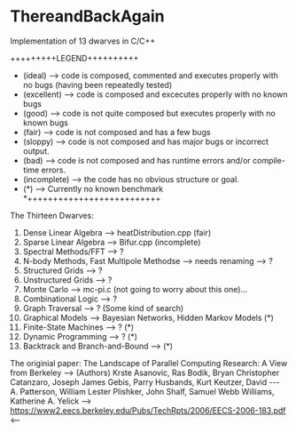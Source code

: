 # ThereandBackAgain
Implementation of 13 dwarves in C/C++

 +++++++++LEGEND++++++++++
* (ideal) --> code is composed, commented and executes properly with no bugs (having been repeatedly tested)
* (excellent) --> code is composed and excecutes properly with no known bugs
* (good) --> code is not quite composed but executes properly with no known bugs
* (fair) --> code is not composed and has a few bugs 
* (sloppy) --> code is not composed and has major bugs or incorrect output.
* (bad) --> code is not composed and has runtime errors and/or compile-time errors.
* (incomplete) --> the code has no obvious structure or goal.
* (*) --> Currently no known benchmark
*++++++++++++++++++++++++++

The Thirteen Dwarves: 
1. Dense Linear Algebra --> heatDistribution.cpp (fair)
2. Sparse Linear Algebra --> Bifur.cpp (incomplete)
3. Spectral Methods/FFT --> ?
4. N-body Methods, Fast Multipole Methodse --> needs renaming --> ?
5. Structured Grids --> ?
6. Unstructured Grids --> ?
7. Monte Carlo --> mc-pi.c (not going to worry about this one)...
8. Combinational Logic --> ?
9. Graph Traversal --> ? (Some kind of search)
10. Graphical Models --> Bayesian Networks, Hidden Markov Models (*)
11. Finite-State Machines --> ? (*)
12. Dynamic Programming --> ? (*)
13. Backtrack and Branch-and-Bound -->  (*)

The originial paper: The Landscape of Parallel Computing Research: A View from Berkeley
--> (Authors) Krste Asanovic, Ras Bodik, Bryan Christopher Catanzaro, Joseph James Gebis, Parry Husbands, Kurt Keutzer, David ---  A. Patterson, William Lester Plishker, John Shalf, Samuel Webb Williams, Katherine A. Yelick
--> https://www2.eecs.berkeley.edu/Pubs/TechRpts/2006/EECS-2006-183.pdf <--

